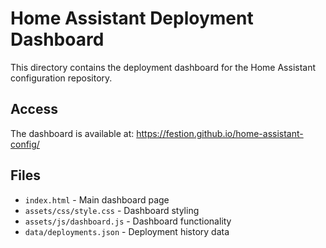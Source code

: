 # Home Assistant Deployment Dashboard

This directory contains the deployment dashboard for the Home Assistant configuration repository.

## Access

The dashboard is available at: https://festion.github.io/home-assistant-config/

## Files

- `index.html` - Main dashboard page
- `assets/css/style.css` - Dashboard styling
- `assets/js/dashboard.js` - Dashboard functionality
- `data/deployments.json` - Deployment history data